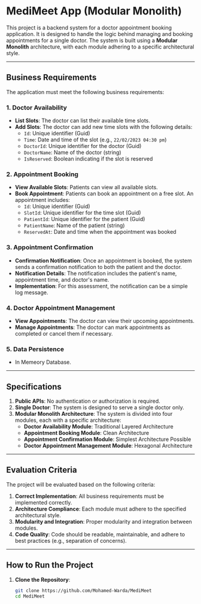 # MediMeet App (Modular Monolith)

This project is a backend system for a doctor appointment booking application. It is designed to handle the logic behind managing and booking appointments for a single doctor. The system is built using a **Modular Monolith** architecture, with each module adhering to a specific architectural style.

---

## Business Requirements

The application must meet the following business requirements:

### 1. **Doctor Availability**
   - **List Slots**: The doctor can list their available time slots.
   - **Add Slots**: The doctor can add new time slots with the following details:
     - `Id`: Unique identifier (Guid)
     - `Time`: Date and time of the slot (e.g., `22/02/2023 04:30 pm`)
     - `DoctorId`: Unique identifier for the doctor (Guid)
     - `DoctorName`: Name of the doctor (string)
     - `IsReserved`: Boolean indicating if the slot is reserved

### 2. **Appointment Booking**
   - **View Available Slots**: Patients can view all available slots.
   - **Book Appointment**: Patients can book an appointment on a free slot. An appointment includes:
     - `Id`: Unique identifier (Guid)
     - `SlotId`: Unique identifier for the time slot (Guid)
     - `PatientId`: Unique identifier for the patient (Guid)
     - `PatientName`: Name of the patient (string)
     - `ReservedAt`: Date and time when the appointment was booked

### 3. **Appointment Confirmation**
   - **Confirmation Notification**: Once an appointment is booked, the system sends a confirmation notification to both the patient and the doctor.
   - **Notification Details**: The notification includes the patient's name, appointment time, and doctor's name.
   - **Implementation**: For this assessment, the notification can be a simple log message.

### 4. **Doctor Appointment Management**
   - **View Appointments**: The doctor can view their upcoming appointments.
   - **Manage Appointments**: The doctor can mark appointments as completed or cancel them if necessary.

### 5. **Data Persistence**
   - In Memeory Database.

---

## Specifications

1. **Public APIs**: No authentication or authorization is required.
2. **Single Doctor**: The system is designed to serve a single doctor only.
3. **Modular Monolith Architecture**: The system is divided into four modules, each with a specific architecture:
   - **Doctor Availability Module**: Traditional Layered Architecture
   - **Appointment Booking Module**: Clean Architecture
   - **Appointment Confirmation Module**: Simplest Architecture Possible
   - **Doctor Appointment Management Module**: Hexagonal Architecture

---

## Evaluation Criteria

The project will be evaluated based on the following criteria:
1. **Correct Implementation**: All business requirements must be implemented correctly.
2. **Architecture Compliance**: Each module must adhere to the specified architectural style.
3. **Modularity and Integration**: Proper modularity and integration between modules.
4. **Code Quality**: Code should be readable, maintainable, and adhere to best practices (e.g., separation of concerns).

---

## How to Run the Project

1. **Clone the Repository**:
   ```bash
   git clone https://github.com/Mohamed-Warda/MediMeet
   cd MediMeet
